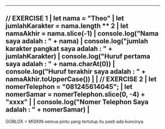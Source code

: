 ------------------------------------------------------------------------------
// EXERCISE 1                                                                |
let nama = "Theo"                                                            |
let jumlahKarakter = nama.length ** 2                                        |
let namaAkhir = nama.slice(-1)                                               |
console.log("Nama saya  adalah : " + nama)                                   |
console.log("jumlah karakter pangkat saya adalah : " + jumlahKarakter)       |
console.log("Huruf pertama saya adalah : " + nama.charAt(0))                 |
console.log("Huruf terakhir saya adalah : " + namaAkhir.toUpperCase())       |
                                                                             |
// EXERCISE 2                                                                |
let nomerTelephon = "081245614045";                                          |
let nomerSamar =  nomerTelephon.slice(0, -4) + "xxxx"                        |
                                                                             |
console.log("Nomer Telephon Saya adalah : " + nomerSamar)                    |
------------------------------------------------------------------------------

GOBLOX = MISKIN 
semua pintu yang tertutup itu pasti ada kuncinya.
